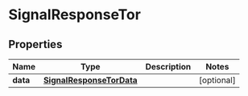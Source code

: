 

# SignalResponseTor


## Properties

| Name | Type | Description | Notes |
|------------ | ------------- | ------------- | -------------|
|**data** | [**SignalResponseTorData**](SignalResponseTorData.md) |  |  [optional] |



